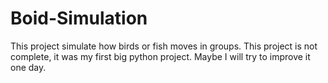 # Boid-Simulation

This project simulate how birds or fish moves in groups. This project is not complete, it was my first big python project. Maybe I will try to improve it one day.

